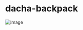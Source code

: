 # dacha-backpack
![image](https://user-images.githubusercontent.com/79188227/122574868-c96d1200-d058-11eb-9aba-d3c66c73f005.png)
